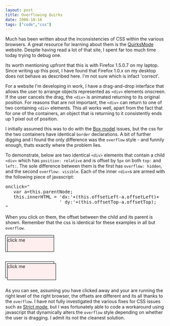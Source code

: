 ```yaml
---
layout: post
title: Overflowing Quirks
date: 2006-10-16
tags: ["code","css"]
---
```


Much has been written about the inconsistencies of CSS within the various browsers. A great resource for learning about them is the [QuirksMode](http://www.quirksmode.org/) website. Despite having read a lot of that site, I spent far too much time today trying to debug one.

Its worth mentioning upfront that this is with Firefox 1.5.0.7 on my laptop. Since writing up this post, I have found that Firefox 1.0.x on my desktop does not behave as described here. I'm not sure which is infact 'correct'.

For a website I'm developing in work, I have a drag-and-drop interface that allows the user to arrange objects represented as `<div>` elements onscreen. If the user cancels the drag, the `<div>` is animated returning to its original position. For reasons that are not important, the `<div>` can return to one of two containing `<div>` elements. This all works well, apart from the fact that for one of the containers, an object that is returning to it consistently ends up 1 pixel out of position.

I initially assumed this was to do with the [Box model](http://www.quirksmode.org/css/box.html) issues, but the css for the two containers have identical `border` declarations. A bit of further digging and I found the only difference was the `overflow` style - and funnily enough, thats exactly where the problem lies.

To demonstrate, below are two identical `<div>` elements that contain a child `<div>` which has `position: relative` and is offset by `5px` on both `top:` and `left:`. The sole difference between them is the first has `overflow: hidden`, and the second `overflow: visible`. Each of the inner `<div>`s are armed with the following piece of javascript:
<pre>onclick="
   var a=this.parentNode;
   this.innerHTML = 'dx:'+(this.offsetLeft-a.offsetLeft)+
                    ' dy:'+(this.offsetTop-a.offsetTop);
"</pre>
When you click on them, the offset between the child and its parent is shown. Remember that the css is identical for these examples in all but `overflow`.

<div id="outer_one" class="outer" style="overflow: hidden;"><div onclick="var a=this.parentNode;  this.innerHTML = 'dx:'+(this.offsetLeft-a.offsetLeft)+' dy:'+(this.offsetTop-a.offsetTop);" id="inner_one" class="inner">click me</div></div>

<div id="outer_two" class="outer"><div onclick="var a=this.parentNode; this.innerHTML = 'dx:'+(this.offsetLeft-a.offsetLeft)+' dy:'+(this.offsetTop-a.offsetTop);"  id="inner_two" class="inner">click me</div></div>

As you can see, assuming you have clicked away and your are running the right level of the right browser, the offsets are different and its all thanks to the `overflow`. I have not fully investigated the various fixes for CSS issues such as [Strict mode](http://www.quirksmode.org/css/quirksmode.html), but I was fortunately able to code a workaround using javascript that dynamically alters the `overflow` style depending on whether the user is dragging. I admit its not the cleanest solution.

<style>div.outer {  margin-bottom: 30px; display: block; width: 150px; height: 50px; border: 1px solid #000; background: #eee; } div.inner { position: relative; top: 5px; left: 5px; background: #fee; width: 150px; height: 50px; border: 1px solid #000; cursor: pointer;}</style>